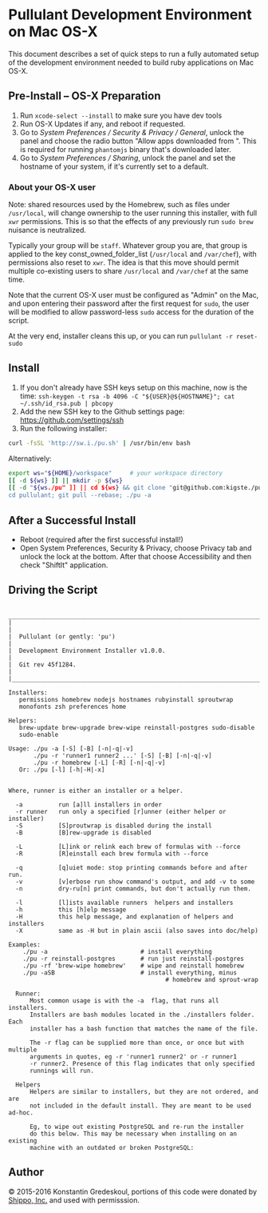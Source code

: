 # Pullulant Development Environment on Mac OS-X

This document describes a set of quick steps to run a fully automated setup of the development
environment needed to build ruby applications on Mac OS-X.

## Pre-Install – OS-X Preparation

  1. Run `xcode-select --install` to make sure you have dev tools
  2. Run OS-X Updates if any, and reboot if requested.
  3. Go to _System Preferences / Security & Privacy / General_, unlock the panel and choose the radio button "Allow apps downloaded from <Anywhere>". This is required for running `phantomjs` binary that's downloaded later.
  4. Go to _System Preferences / Sharing_, unlock the panel and set the hostname of your system, if it's currently set to a default.

### About your OS-X user

Note: shared resources used by the Homebrew, such as files under `/usr/local`, will change ownership
to the user running this installer, with full `xwr` permissions. This is so that the effects of any previously run `sudo brew` nuisance is neutralized.

Typically your group will be `staff`.  Whatever group you are, that group is applied to the key const_owned_folder_list (`/usr/local` and `/var/chef`), with permissions also reset to `xwr`. The idea is that this move should permit multiple co-existing users to share `/usr/local` and `/var/chef` at the same time.  

Note that the current OS-X user must be configured as "Admin" on the Mac, and upon entering their password after the first request for `sudo`, the user will be modified to allow password-less `sudo` access for the duration of the script.

At the very end, installer cleans this up, or you can run `pullulant -r reset-sudo`


## Install

  1. If you don't already have SSH keys setup on this machine, now is the time: `ssh-keygen -t rsa -b 4096 -C "${USER}@${HOSTNAME}"; cat ~/.ssh/id_rsa.pub | pbcopy`
  2. Add the new SSH key to the Github settings page: https://github.com/settings/ssh
  3. Run the following installer:

```bash
curl -fsSL 'http://sw.i./pu.sh' | /usr/bin/env bash
```

Alternatively:

```bash
export ws="${HOME}/workspace"     # your workspace directory
[[ -d ${ws} ]] || mkdir -p ${ws}
[[ -d "${ws./pu" ]] || cd ${ws} && git clone "git@github.com:kigste./pu.git"
cd pullulant; git pull --rebase; ./pu -a
```

## After a Successful Install

 * Reboot (required after the first successful install!)
 * Open System Preferences, Security & Privacy, choose Privacy tab and unlock the lock at the bottom. After that choose Accessibility and then check "ShiftIt" application.

## Driving the Script


```
 ___________________________________________________________________________________
|                                                                                   |
|  Pullulant (or gently: 'pu')                                                      |
|  Development Environment Installer v1.0.0.                                        |
|  Git rev 45f1284.                                                                 |
|___________________________________________________________________________________|

Installers:
   permissions homebrew nodejs hostnames rubyinstall sproutwrap
   monofonts zsh preferences home

Helpers:
   brew-update brew-upgrade brew-wipe reinstall-postgres sudo-disable
   sudo-enable

Usage: ./pu -a [-S] [-B] [-n|-q|-v]
       ./pu -r 'runner1 runner2 ...' [-S] [-B] [-n|-q|-v]
       ./pu -r homebrew [-L] [-R] [-n|-q|-v]
   Or: ./pu [-l] [-h|-H|-x]


Where, runner is either an installer or a helper.

  -a          run [a]ll installers in order
  -r runner   run only a specified [r]unner (either helper or installer)
  -S          [S]proutwrap is disabled during the install
  -B          [B]rew-upgrade is disabled

  -L          [L]ink or relink each brew of formulas with --force
  -R          [R]einstall each brew formula with --force

  -q          [q]uiet mode: stop printing commands before and after run.
  -v          [v]erbose run show command's output, and add -v to some
  -n          dry-ru[n] print commands, but don't actually run them.

  -l          [l]ists available runners  helpers and installers
  -h          this [h]elp message
  -H          this help message, and explanation of helpers and installers
  -X          same as -H but in plain ascii (also saves into doc/help)

Examples:
    ./pu -a                          # install everything
    ./pu -r reinstall-postgres       # run just reinstall-postgres
    ./pu -rf 'brew-wipe homebrew'    # wipe and reinstall homebrew
    ./pu -aSB                        # install everything, minus
                                            # homebrew and sprout-wrap

  Runner:
      Most common usage is with the -a  flag, that runs all installers.
      Installers are bash modules located in the ./installers folder. Each
      installer has a bash function that matches the name of the file.

      The -r flag can be supplied more than once, or once but with multiple
      arguments in quotes, eg -r 'runner1 runner2' or -r runner1
      -r runner2. Presence of this flag indicates that only specified
      runnings will run.

  Helpers
      Helpers are similar to installers, but they are not ordered, and are
      not included in the default install. They are meant to be used ad-hoc.

      Eg, to wipe out existing PostgreSQL and re-run the installer
      do this below. This may be necessary when installing on an existing
      machine with an outdated or broken PostgreSQL:
```

## Author

&copy; 2015-2016 Konstantin Gredeskoul, portions of this code were donated by [Shippo, Inc.](http://goshippo.com) and used with permisssion.
